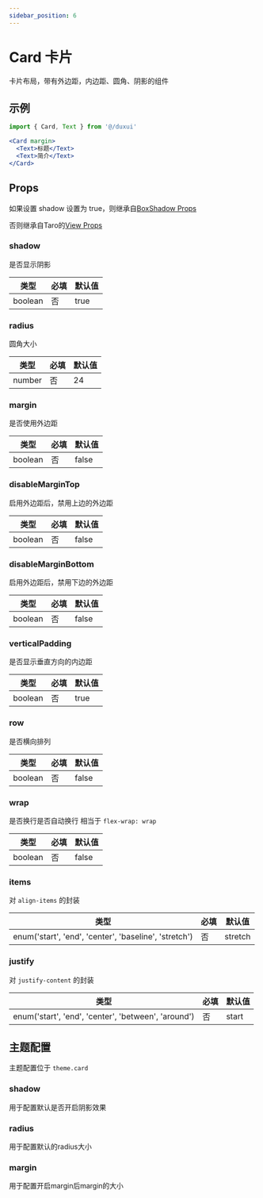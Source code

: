 ```yaml
---
sidebar_position: 6
---
```


# Card 卡片

卡片布局，带有外边距，内边距、圆角、阴影的组件

## 示例

```jsx
import { Card, Text } from '@/duxui'

<Card margin>
  <Text>标题</Text>
  <Text>简介</Text>
</Card>
```

## Props

如果设置 shadow 设置为 true，则继承自[BoxShadow Props](../base/BoxShadow)

否则继承自Taro的[View Props](https://nervjs.github.io/taro-docs/docs/components/viewContainer/view#viewprops)

### shadow

是否显示阴影

| 类型 | 必填 | 默认值 |
| ---- | -------- | ------- |
| boolean | 否 | true |

### radius

圆角大小

| 类型 | 必填 | 默认值 |
| ---- | -------- | ------- |
| number | 否 | 24 |

### margin

是否使用外边距

| 类型 | 必填 | 默认值 |
| ---- | -------- | ------- |
| boolean | 否 | false |

### disableMarginTop

启用外边距后，禁用上边的外边距

| 类型 | 必填 | 默认值 |
| ---- | -------- | ------- |
| boolean | 否 | false |

### disableMarginBottom

启用外边距后，禁用下边的外边距

| 类型 | 必填 | 默认值 |
| ---- | -------- | ------- |
| boolean | 否 | false |

### verticalPadding

是否显示垂直方向的内边距

| 类型 | 必填 | 默认值 |
| ---- | -------- | ------- |
| boolean | 否 | true |

### row

是否横向排列

| 类型 | 必填 | 默认值 |
| ---- | -------- | ------- |
| boolean | 否 | false |

### wrap

是否换行是否自动换行 相当于 `flex-wrap: wrap`

| 类型 | 必填 | 默认值 |
| ---- | -------- | ------- |
| boolean | 否 | false |

### items

对 `align-items` 的封装

| 类型 | 必填 | 默认值 |
| ---- | -------- | ------- |
| enum('start', 'end', 'center', 'baseline', 'stretch') | 否 | stretch |

### justify

对 `justify-content` 的封装

| 类型 | 必填 | 默认值 |
| ---- | -------- | ------- |
| enum('start', 'end', 'center', 'between', 'around') | 否 | start |

## 主题配置

主题配置位于 `theme.card`

### shadow

用于配置默认是否开启阴影效果

### radius

用于配置默认的radius大小

### margin

用于配置开启margin后margin的大小
